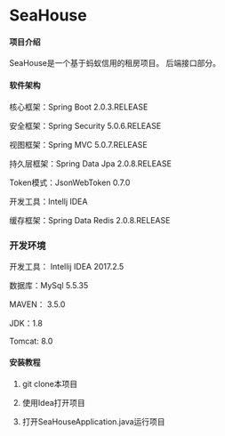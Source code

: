 # SeaHouse

#### 项目介绍
SeaHouse是一个基于蚂蚁信用的租房项目。
后端接口部分。

#### 软件架构
核心框架：Spring Boot 2.0.3.RELEASE

安全框架：Spring Security 5.0.6.RELEASE

视图框架：Spring MVC 5.0.7.RELEASE

持久层框架：Spring Data Jpa 2.0.8.RELEASE

Token模式：JsonWebToken 0.7.0

开发工具：Intellj IDEA

缓存框架：Spring Data Redis 2.0.8.RELEASE

### 开发环境
开发工具： Intellij IDEA 2017.2.5

数据库：MySql 5.5.35

MAVEN： 3.5.0

JDK：1.8

Tomcat: 8.0
 

#### 安装教程

1. git clone本项目

2. 使用Idea打开项目

3. 打开SeaHouseApplication.java运行项目

